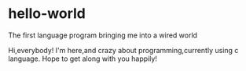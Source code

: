 # hello-world
The first language program bringing me into a wired world

Hi,everybody!
I'm here,and crazy about programming,currently using c language.
Hope to get along with you happily!
